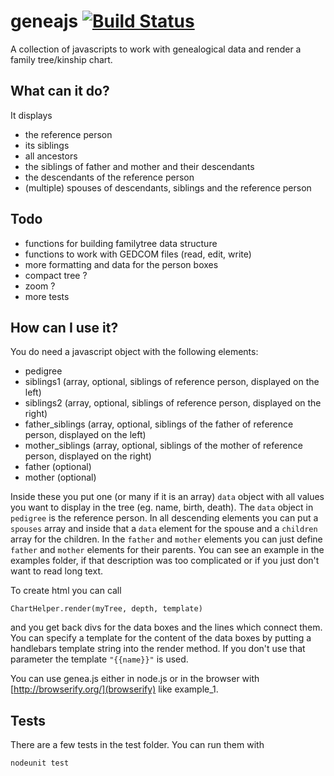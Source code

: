 geneajs [![Build Status](https://travis-ci.org/djfun/geneajs.png?branch=master)](https://travis-ci.org/djfun/geneajs)
================

A collection of javascripts to work with genealogical data and render a family tree/kinship chart.

What can it do?
---------------

It displays

*  the reference person
*  its siblings
*  all ancestors
*  the siblings of father and mother and their descendants
*  the descendants of the reference person
*  (multiple) spouses of descendants, siblings and the reference person

Todo
----
* functions for building familytree data structure
* functions to work with GEDCOM files (read, edit, write)
* more formatting and data for the person boxes
* compact tree ?
* zoom ?
* more tests

How can I use it?
-----------------
You do need a javascript object with the following elements:
* pedigree
* siblings1 (array, optional, siblings of reference person, displayed on the left)
* siblings2 (array, optional, siblings of reference person, displayed on the right)
* father_siblings (array, optional, siblings of the father of reference person, displayed on the left)
* mother_siblings (array, optional, siblings of the mother of reference person, displayed on the right)
* father (optional)
* mother (optional)

Inside these you put one (or many if it is an array) `data` object with all values you want to display in the tree (eg. name, birth, death). The `data` object in `pedigree` is the reference person. In all descending elements you can put a `spouses` array and inside that a `data` element for the spouse and a `children` array for the children. In the `father` and `mother` elements you can just define `father` and `mother` elements for their parents.
You can see an example in the examples folder, if that description was too complicated or if you just don't want to read long text.

To create html you can call

    ChartHelper.render(myTree, depth, template)

and you get back divs for the data boxes and the lines which connect them. You can specify a template for the content of the data boxes by putting a handlebars template string into the render method. If you don't use that parameter the template `"{{name}}"` is used.

You can use genea.js either in node.js or in the browser with [http://browserify.org/](browserify) like example_1.

Tests
-----
There are a few tests in the test folder. You can run them with

    nodeunit test

